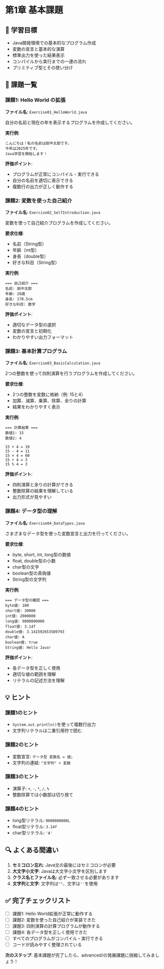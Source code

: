 # 第1章 基本課題

## 🎯 学習目標
- Java開発環境での基本的なプログラム作成
- 変数の宣言と基本的な演算
- 標準出力を使った結果表示
- コンパイルから実行までの一連の流れ
- プリミティブ型とその使い分け

## 📝 課題一覧

### 課題1: Hello World の拡張
**ファイル名**: `Exercise01_HelloWorld.java`

自分の名前と現在の年を表示するプログラムを作成してください。

**実行例**:
```
こんにちは！私の名前は田中太郎です。
今年は2025年です。
Java学習を開始します！
```

**評価ポイント**:
- プログラムが正常にコンパイル・実行できる
- 自分の名前を適切に表示できる
- 複数行の出力が正しく動作する



### 課題2: 変数を使った自己紹介
**ファイル名**: `Exercise02_SelfIntroduction.java`

変数を使って自己紹介プログラムを作成してください。

**要求仕様**:
- 名前（String型）
- 年齢（int型）
- 身長（double型）
- 好きな科目（String型）

**実行例**:
```
=== 自己紹介 ===
名前: 田中太郎
年齢: 20歳
身長: 170.5cm
好きな科目: 数学
```

**評価ポイント**:
- 適切なデータ型の選択
- 変数の宣言と初期化
- わかりやすい出力フォーマット



### 課題3: 基本計算プログラム
**ファイル名**: `Exercise03_BasicCalculation.java`

2つの整数を使って四則演算を行うプログラムを作成してください。

**要求仕様**:
- 2つの整数を変数に格納（例: 15と4）
- 加算、減算、乗算、除算、余りの計算
- 結果をわかりやすく表示

**実行例**:
```
=== 計算結果 ===
数値1: 15
数値2: 4

15 + 4 = 19
15 - 4 = 11
15 × 4 = 60
15 ÷ 4 = 3
15 % 4 = 3
```

**評価ポイント**:
- 四則演算と余りの計算ができる
- 整数除算の結果を理解している
- 出力形式が見やすい



### 課題4: データ型の理解
**ファイル名**: `Exercise04_DataTypes.java`

さまざまなデータ型を使った変数宣言と出力を行ってください。

**要求仕様**:
- byte, short, int, long型の数値
- float, double型の小数
- char型の文字
- boolean型の真偽値
- String型の文字列

**実行例**:
```
=== データ型の確認 ===
byte値: 100
short値: 30000
int値: 2000000
long値: 9000000000
float値: 3.14f
double値: 3.141592653589793
char値: A
boolean値: true
String値: Hello Java!
```

**評価ポイント**:
- 各データ型を正しく使用
- 適切な値の範囲を理解
- リテラルの記述方法を理解

## 💡 ヒント

### 課題1のヒント
- `System.out.println()`を使って複数行出力
- 文字列リテラルは二重引用符で囲む

### 課題2のヒント
- 変数宣言: `データ型 変数名 = 値;`
- 文字列の連結: `"文字列" + 変数`

### 課題3のヒント
- 演算子: `+`, `-`, `*`, `/`, `%`
- 整数除算では小数部は切り捨て

### 課題4のヒント
- long型リテラル: `9000000000L`
- float型リテラル: `3.14f`
- char型リテラル: `'A'`

## 🔍 よくある間違い

1. **セミコロン忘れ**: Java文の最後にはセミコロンが必要
2. **大文字小文字**: Javaは大文字小文字を区別します
3. **クラス名とファイル名**: 必ず一致させる必要があります
4. **文字列と文字**: 文字列は`""`、文字は`''`を使用

## ✅ 完了チェックリスト

- [ ] 課題1: Hello World拡張が正常に動作する
- [ ] 課題2: 変数を使った自己紹介が実装できた
- [ ] 課題3: 四則演算の計算プログラムが動作する
- [ ] 課題4: 各データ型を正しく使用できた
- [ ] すべてのプログラムがコンパイル・実行できる
- [ ] コードが読みやすく整理されている

**次のステップ**: 基本課題が完了したら、advanced/の発展課題に挑戦してみましょう！